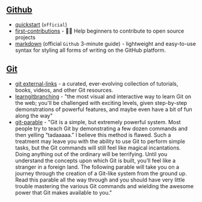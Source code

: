 ## [Github](https://github.com/)
- [quickstart](https://docs.github.com/en/get-started/quickstart) (`official`)
- [first-contributions](https://github.com/firstcontributions/first-contributions) - 🚀✨ Help beginners to contribute to open source projects
- [markdown](https://guides.github.com/features/mastering-markdown/) (official `Github` 3-minute guide) - lightweight and easy-to-use syntax for styling all forms of writing on the GitHub platform.

## [Git](https://git-scm.com/doc)
- [git external-links](https://git-scm.com/doc/ext) - a curated, ever-evolving collection of tutorials, books, videos, and other Git resources. 
- [learngitbranching](https://learngitbranching.js.org/) - "the most visual and interactive way to learn Git on the web; you'll be challenged with exciting levels, given step-by-step demonstrations of powerful features, and maybe even have a bit of fun along the way"
- [git-parable](https://practical-neuroimaging.github.io/git_parable.html) - "Git is a simple, but extremely powerful system. Most people try to teach Git by demonstrating a few dozen commands and then yelling “tadaaaaa.” I believe this method is flawed. Such a treatment may leave you with the ability to use Git to perform simple tasks, but the Git commands will still feel like magical incantations. Doing anything out of the ordinary will be terrifying. Until you understand the concepts upon which Git is built, you’ll feel like a stranger in a foreign land.  The following parable will take you on a journey through the creation of a Git-like system from the ground up. Read this parable all the way through and you should have very little trouble mastering the various Git commands and wielding the awesome power that Git makes available to you."